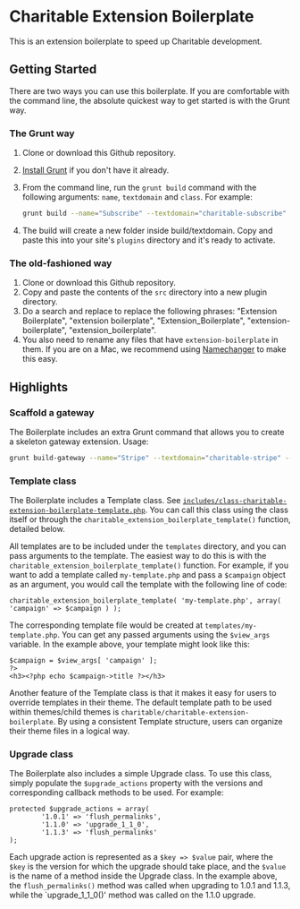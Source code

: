 # Charitable Extension Boilerplate
This is an extension boilerplate to speed up Charitable development.

## Getting Started

There are two ways you can use this boilerplate. If you are comfortable with the command line, the absolute quickest way to get started is with the Grunt way.

### The Grunt way

1. Clone or download this Github repository.
2. [Install Grunt](https://github.com/gruntjs/grunt-cli) if you don't have it already.
3. From the command line, run the `grunt build` command with the following arguments: `name`, `textdomain` and `class`. For example: 
    
    ```sh
    grunt build --name="Subscribe" --textdomain="charitable-subscribe" --class="Charitable_Subscribe"
    ```
    
4. The build will create a new folder inside build/textdomain. Copy and paste this into your site's `plugins` directory and it's ready to activate.

### The old-fashioned way

1. Clone or download this Github repository.
2. Copy and paste the contents of the `src` directory into a new plugin directory. 
3. Do a search and replace to replace the following phrases: "Extension Boilerplate", "extension boilerplate", "Extension_Boilerplate", "extension-boilerplate", "extension_boilerplate". 
4. You also need to rename any files that have `extension-boilerplate` in them. If you are on a Mac, we recommend using [Namechanger](http://mrrsoftware.com/namechanger/) to make this easy.

## Highlights

### Scaffold a gateway

The Boilerplate includes an extra Grunt command that allows you to create a skeleton gateway extension. Usage: 

```sh
grunt build-gateway --name="Stripe" --textdomain="charitable-stripe" --class="Charitable_Stripe" --gateway_id="stripe"
```

### Template class 

The Boilerplate includes a Template class. See [`includes/class-charitable-extension-boilerplate-template.php`](https://github.com/Charitable/Charitable-Extension-Boilerplate/blob/master/includes/class-charitable-extension-boilerplate-template.php). You can call this class using the class itself or through the `charitable_extension_boilerplate_template()` function, detailed below. 

All templates are to be included under the `templates` directory, and you can pass arguments to the template. The easiest way to do this is with the `charitable_extension_boilerplate_template()` function. For example, if you want to add a template called `my-template.php` and pass a `$campaign` object as an argument, you would call the template with the following line of code:

    charitable_extension_boilerplate_template( 'my-template.php', array( 'campaign' => $campaign ) );

The corresponding template file would be created at `templates/my-template.php`. You can get any passed arguments using the `$view_args` variable. In the example above, your template might look like this: 

    $campaign = $view_args[ 'campaign' ];
    ?>
    <h3><?php echo $campaign->title ?></h3>
  
Another feature of the Template class is that it makes it easy for users to override templates in their theme. The default template path to be used within themes/child themes is `charitable/charitable-extension-boilerplate`. By using a consistent Template structure, users can organize their theme files in a logical way. 

### Upgrade class

The Boilerplate also includes a simple Upgrade class. To use this class, simply populate the `$upgrade_actions` property with the versions and corresponding callback methods to be used. For example:

    protected $upgrade_actions = array(
            '1.0.1' => 'flush_permalinks', 
            '1.1.0' => 'upgrade_1_1_0', 
            '1.1.3' => 'flush_permalinks'
    );

Each upgrade action is represented as a `$key => $value` pair, where the `$key` is the version for which the upgrade should take place, and the `$value` is the name of a method inside the Upgrade class. In the example above, the `flush_permalinks()` method was called when upgrading to 1.0.1 and 1.1.3, while the `upgrade_1_1_0()' method was called on the 1.1.0 upgrade.
